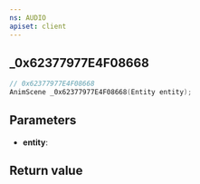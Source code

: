```yaml
---
ns: AUDIO
apiset: client
---
```

## _0x62377977E4F08668

```c
// 0x62377977E4F08668
AnimScene _0x62377977E4F08668(Entity entity);
```


## Parameters
* **entity**:

## Return value

